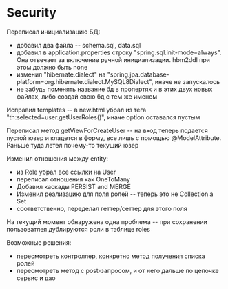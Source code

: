 # Security
Переписал инициализацию БД:
  - добавил два файла -- schema.sql, data.sql
  - добавил в application.properties строку "spring.sql.init-mode=always". Она отвечает за включение ручной инициализации. hbm2ddl при этом должно быть none
  - изменил "hibernate.dialect" на "spring.jpa.database-platform=org.hibernate.dialect.MySQL8Dialect", иначе не запускалось
  - не забудь поменять название бд в пропертях и в этих двух новых файлах, либо создай свою бд с тем же именем
  
 Исправил templates -- в new.html убрал из тега "th:selected=user.getUserRoles()", иначе option оставался пустым
 
 Переписал метод getViewForCreateUser -- на вход теперь подается пустой юзер и кладется в форму, все лишь с помощью @ModelAttribute. Раньше туда летел почему-то текущий юзер
 
 Изменил отношения между entity:
  - из Role убрал все ссылки на User
  - переписал отношения как OneToMany
  - Добавил каскады PERSIST and MERGE
  - Изменил реализацию для поля ролей -- теперь это не Collection а Set
  - соответственно, переделал геттер/сеттер для этого поля
  
 На текущий момент обнаружена одна проблема -- при сохранении пользоватлея дублируются роли в таблице roles
 
 Возможные решения:
  - пересмотреть контроллер, конкретно метод получения списка ролей
  - пересмотреть метод с post-запросом, и от него дальше по цепочке сервис и дао
